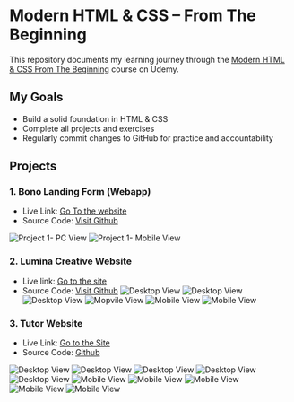 # Modern HTML & CSS – From The Beginning

This repository documents my learning journey through the [Modern HTML & CSS From The Beginning](https://www.udemy.com/course/modern-html-css-from-the-beginning/) course on Udemy.


## My Goals

- Build a solid foundation in HTML & CSS
- Complete all projects and exercises
- Regularly commit changes to GitHub for practice and accountability

## Projects
### 1. Bono Landing Form (Webapp)
- Live Link: [Go To the website](https://app-bono.netlify.app/)
- Source Code: [Visit Github](https://github.com/capt-farvez/html-css-from-scratch/tree/main/Projects/01-Bono-Landing-Form)

![Project 1- PC View](Screenshots/image-Project1-1.png)
![Project 1- Mobile View](Screenshots/image-Project1-2.png)

### 2. Lumina Creative Website
- Live link: [Go to the site](https://app-lumina-creative.netlify.app/)
- Source Code: [Visit Github](https://github.com/capt-farvez/html-css-from-scratch/tree/main/Projects/02-Lumina-Creative-Website)
![Desktop View](Screenshots/Project2/image.png)
![Desktop View](Screenshots/Project2/image-1.png)
![Desktop View](Screenshots/Project2/image-2.png)
![Mopvile View](Screenshots/Project2/image-4.png)
![Mobile View](Screenshots/Project2/image-3.png)
![Mobile View](Screenshots/Project2/image-5.png)

### 3. Tutor Website
- Live Link: [Go to the Site](https://tutor-web-site.netlify.app/)
- Source Code: [Github](https://github.com/capt-farvez/html-css-from-scratch/tree/main/Projects/04-Tutor-Website)

![Desktop View](Screenshots/Tutor/image.png)
![Desktop View](Screenshots/Tutor/image-1.png)
![Desktop View](Screenshots/Tutor/image-2.png)
![Desktop View](Screenshots/Tutor/image-3.png)
![Desktop View](Screenshots/Tutor/image-4.png)
![Mobile View](Screenshots/Tutor/image-5.png)
![Mobile View](Screenshots/Tutor/image-6.png)
![Mobile View](Screenshots/Tutor/image-7.png)
![Mobile View](Screenshots/Tutor/image-8.png)
![Mobile View](Screenshots/Tutor/image-9.png)
